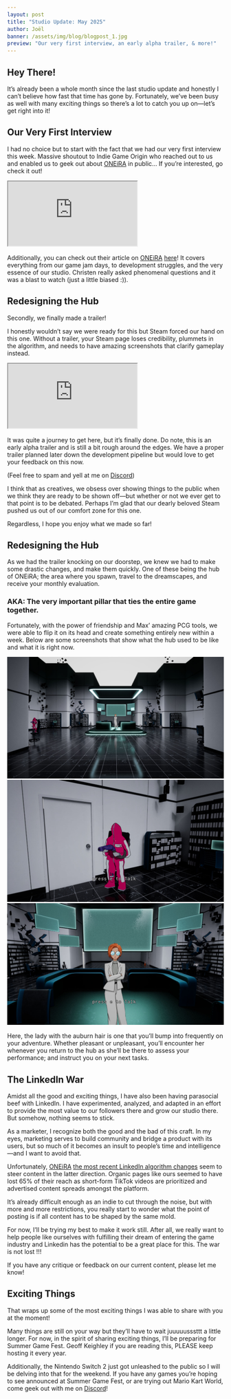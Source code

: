 ```yaml
---
layout: post
title: "Studio Update: May 2025"
author: Joël
banner: /assets/img/blog/blogpost_1.jpg
preview: "Our very first interview, an early alpha trailer, & more!"
---
```

<h2 class="post-h2">Hey There!</h2>

It’s already been a whole month since the last studio update and honestly I can’t believe how fast that time has gone by. Fortunately, we’ve been busy as well with many exciting things so there’s a lot to catch you up on—let’s get right into it!

<h2 class="post-h2">Our Very First Interview</h2>

I had no choice but to start with the fact that we had our very first interview this week. Massive shoutout to Indie Game Origin who reached out to us and enabled us to geek out about <a class="post-link" href="https://dreammatterlabs.com/">ONEiRA</a> in public… If you’re interested, go check it out!

<iframe class="project-image img-fluid" src="https://www.youtube.com/embed/ORu9Vv620r0"></iframe>

Additionally, you can check out their article on <a class="post-link" href="https://dreammatterlabs.com/">ONEiRA</a> <a class="post-link" href="https://indiegameorigin.com/blog/oneira-and-on-dreaming-dreams-for-sale">here</a>! It covers everything from our game jam days, to development struggles, and the very essence of our studio. Christen really asked phenomenal questions and it was a blast to watch (just a little biased :)).

<h2 class="post-h2">Redesigning the Hub</h2>

Secondly, we finally made a trailer! 

I honestly wouldn’t say we were ready for this but Steam forced our hand on this one. Without a trailer, your Steam page loses credibility, plummets in the algorithm, and needs to have amazing screenshots that clarify gameplay instead.

<iframe class="project-image img-fluid" src="https://www.youtube.com/embed/ORu9Vv620r0"></iframe>

It was quite a journey to get here, but it’s finally done. Do note, this is an early alpha trailer and is still a bit rough around the edges. We have a proper trailer planned later down the development pipeline but would love to get your feedback on this now.

(Feel free to spam and yell at me on <a class="post-link" href="https://discord.gg/XAYvJhkkqE">Discord</a>)

I think that as creatives, we obsess over showing things to the public when we think they are ready to be shown off—but whether or not we ever get to that point is to be debated. Perhaps I’m glad that our dearly beloved Steam pushed us out of our comfort zone for this one.

Regardless, I hope you enjoy what we made so far!

<h2 class="post-h2">Redesigning the Hub</h2>

As we had the trailer knocking on our doorstep, we knew we had to make some drastic changes, and make them quickly. One of these being the hub of ONEiRA; the area where you spawn, travel to the dreamscapes, and receive your monthly evaluation.

<h3 class="post-h3">AKA: The very important pillar that ties the entire game together.</h3>

Fortunately, with the power of friendship and Max’ amazing PCG tools, we were able to flip it on its head and create something entirely new within a week. Below are some screenshots that show what the hub used to be like and what it is right now.

<img class="img-fluid post-image w-100" src="/assets/img/blog/hub1.jpg">

<img class="img-fluid post-image w-100" src="/assets/img/blog/hub2.jpg">

<img class="img-fluid post-image w-100" src="/assets/img/blog/hub3.jpg">

Here, the lady with the auburn hair is one that you’ll bump into frequently on your adventure. Whether pleasant or unpleasant, you’ll encounter her whenever you return to the hub as she’ll be there to assess your performance; and instruct you on your next tasks.

<h2 class="post-h2">The LinkedIn War</h2>

Amidst all the good and exciting things, I have also been having parasocial beef with LinkedIn. I have experimented, analyzed, and adapted in an effort to provide the most value to our followers there and grow our studio there. But somehow, nothing seems to stick. 

As a marketer, I recognize both the good and the bad of this craft. In my eyes, marketing serves to build community and bridge a product with its users, but so much of it becomes an insult to people’s time and intelligence—and I want to avoid that.

Unfortunately, <a class="post-link" href="https://dreammatterlabs.com/">ONEiRA</a> <a class="post-link" href="https://www.linkedin.com/posts/donnellychris_organic-reach-is-down-65-on-linkedin-activity-7300502090672398336-xbyU/">the most recent LinkedIn algorithm changes</a> seem to steer content in the latter direction. Organic pages like ours seemed to have lost 65% of their reach as short-form TikTok videos are prioritized and advertised content spreads amongst the platform.

It’s already difficult enough as an indie to cut through the noise, but with more and more restrictions, you really start to wonder what the point of posting is if all content has to be shaped by the same mold.

For now, I’ll be trying my best to make it work still. After all, we really want to help people like ourselves with fulfilling their dream of entering the game industry and Linkedin has the potential to be a great place for this. The war is not lost !!!

If you have any critique or feedback on our current content, please let me know!

<h2 class="post-h2">Exciting Things</h2>

That wraps up some of the most exciting things I was able to share with you at the moment! 

Many things are still on your way but they’ll have to wait juuuuusssttt a little longer. For now, in the spirit of sharing exciting things, I’ll be preparing for Summer Game Fest. Geoff Keighley if you are reading this, PLEASE keep hosting it every year.

Additionally, the Nintendo Switch 2 just got unleashed to the public so I will be delving into that for the weekend. If you have any games you’re hoping to see announced at Summer Game Fest, or are trying out Mario Kart World, come geek out with me on <a class="post-link" href="https://discord.gg/XAYvJhkkqE">Discord</a>!